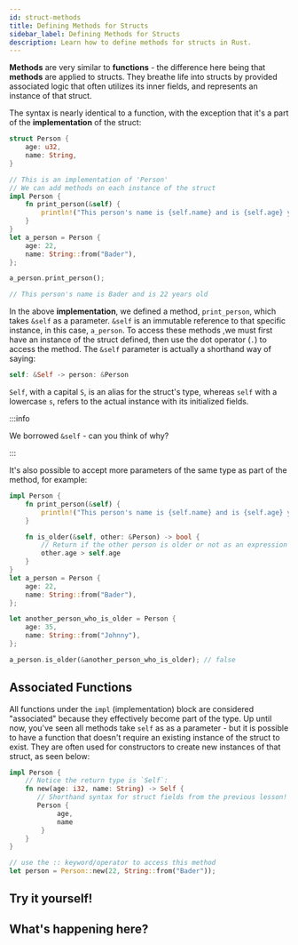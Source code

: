 ```yaml
---
id: struct-methods
title: Defining Methods for Structs
sidebar_label: Defining Methods for Structs
description: Learn how to define methods for structs in Rust.
---
```


**Methods** are very similar to **functions** - the difference here being that **methods** are applied to structs.  They breathe life into structs by provided associated logic that often utilizes its inner fields, and represents an instance of that struct.

The syntax is nearly identical to a function, with the exception that it's a part of the **implementation** of the struct:

```rust
struct Person {
    age: u32,
    name: String,
}

// This is an implementation of 'Person'
// We can add methods on each instance of the struct
impl Person {
    fn print_person(&self) {
        println!("This person's name is {self.name} and is {self.age} years old.");
    }
}
let a_person = Person {
    age: 22,
    name: String::from("Bader"),
};

a_person.print_person();

// This person's name is Bader and is 22 years old
```

In the above **implementation**, we defined a method, `print_person`, which takes `&self` as a parameter.  `&self` is an immutable reference to that specific instance, in this case, `a_person`. To access these methods ,we must first have an instance of the struct defined, then use the dot operator (`.`) to access the method.  The `&self` parameter is actually a shorthand way of saying:

```rust
self: &Self -> person: &Person
```
`Self`, with a capital `S`, is an alias for the struct's type, whereas `self` with a lowercase `s`, refers to the actual instance with its initialized fields.

:::info 

We borrowed `&self` - can you think of why?

:::

It's also possible to accept more parameters of the same type as part of the method, for example:

```rust
impl Person {
    fn print_person(&self) {
        println!("This person's name is {self.name} and is {self.age} years old.");
    }

    fn is_older(&self, other: &Person) -> bool {
        // Return if the other person is older or not as an expression
        other.age > self.age
    }
}
let a_person = Person {
    age: 22,
    name: String::from("Bader"),
};

let another_person_who_is_older = Person {
    age: 35,
    name: String::from("Johnny"),
};

a_person.is_older(&another_person_who_is_older); // false 

```

## Associated Functions

All functions under the `impl` (implementation) block are considered "associated" because they effectively become part of the type.  Up until now, you've seen all methods take `self` as as a parameter - but it is possible to have a function that doesn't require an existing instance of the struct to exist.  They are often used for constructors to create new instances of that struct, as seen below:

```rust
impl Person {
    // Notice the return type is `Self`:
    fn new(age: i32, name: String) -> Self {
       // Shorthand syntax for struct fields from the previous lesson!
       Person {
            age,
            name
        }
    }
}

// use the :: keyword/operator to access this method
let person = Person::new(22, String::from("Bader"));
```

## Try it yourself!

## What's happening here?
